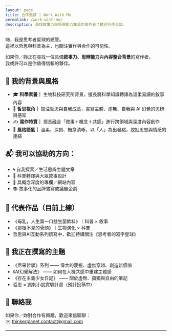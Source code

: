 ```yaml
---
layout: page
title: 合作邀請 | Work With Me
permalink: /work-with-me/
description: 尋找敘事力與思辨能力兼具的寫作者？歡迎合作洽談。
---
```


嗨，我是思考者星球的總管。  
這裡以哲思與科普為主，也關注實作與合作的可能性。

如果你／妳正在尋找一位具備**敘事力、思辨能力**與**內容整合背景**的寫作者，  
我或許可以是你值得信賴的夥伴。



## 💼 我的背景與風格

- 🎓 **科學素養｜** 生物科技研究所背景，擅長將科學知識轉譯為溫柔易讀的敘事內容  
- 🧠 **哲思視角｜** 關注哲思與自我成長，書寫主體、虛無、自我與 AI 幻覺的思辨與感知  
- ✍️ **寫作特質｜** 擅長融合「敘事＋概念＋共感」進行跨領域與深度內容創作  
- 🌿 **風格語氣｜** 溫柔、深刻、概念清晰，以「人」為出發點，挖掘思想與情感的連結  



## 📬 我可以協助的方向：

- 🌀 自我探索／生活思辨主題文章  
- 🔬 科普轉譯與大眾敘事設計  
- 🧩 具概念深度的專欄／網站內容  
- 📚 故事化的品牌書寫或議題企劃  



## 📌 代表作品（目前上線）

- 《母乳，人生第一口益生菌飲料》｜科普 × 敘事  
- 《那根不見的骨頭》｜生物演化 × 科普
- 哲思與AI互動系列撰寫中，歡迎持續關注《思考者的寫字星球》



## 🧭 我正在撰寫的主題

- 《尼采哲學》系列 —— 偉大的蔑視、虛無穿越、創造新價值  
- 《AI幻覺解法》 —— 如何在人機共感中重建主體感  
- 《存在主義少女日記》 —— 關於虛無、孤獨與自由的筆記  
- 哲思 × 諷刺小說實驗計畫（預計投稿中）



## 📮 聯絡我

如果你／妳對合作有興趣，歡迎來信聊聊：  
✉️ thinkerplanet.contact@gmail.com

---

